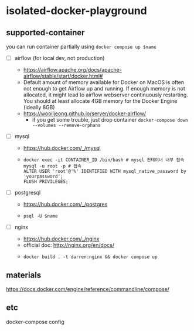 # isolated-docker-playground

## supported-container

you can run container partially using `docker compose up $name`

- [ ] airflow (for local dev, not production)

  - https://airflow.apache.org/docs/apache-airflow/stable/start/docker.html#
  - Default amount of memory available for Docker on MacOS is often not enough to get Airflow up and running. If enough memory is not allocated, it might lead to airflow webserver continuously restarting. You should at least allocate 4GB memory for the Docker Engine (ideally 8GB)
  - https://wooiljeong.github.io/server/docker-airflow/
    - if you get some trouble, just drop container `docker-compose down --volumes --remove-orphans`

- [ ] mysql

  - https://hub.docker.com/_/mysql
  - ```
    docker exec -it CONTAINER_ID /bin/bash # mysql 컨테이너 내부 접속
    mysql -u root -p # 접속
    ALTER USER 'root'@'%' IDENTIFIED WITH mysql_native_password by 'yourpassword';
    FLUSH PRIVILEGES;
    ```

- [ ] postgresql

  - https://hub.docker.com/_/postgres
  - ```
    psql -U $name
    ```

- [ ] nginx
  - https://hub.docker.com/_/nginx
  - official doc: http://nginx.org/en/docs/
  - ```
    docker build . -t darren:nginx && docker compose up
    ```

## materials

https://docs.docker.com/engine/reference/commandline/compose/

## etc

docker-compose config
